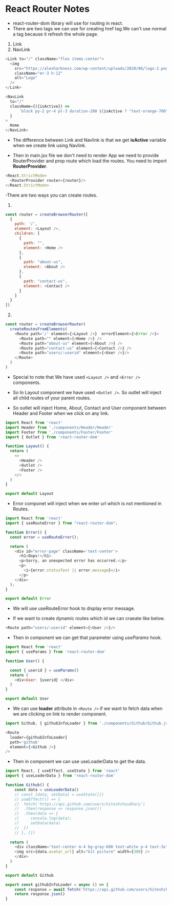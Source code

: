 # React Router Notes

- react-router-dom library will use for routing in react.
- There are two tags we can use for creating href tag.We can't use normal a tag because it refresh the whole page.

 1. Link
 2. NavLink

```javascript
<Link to="/" className="flex items-center"> 
  <img
    src="https://alexharkness.com/wp-content/uploads/2020/06/logo-2.png"
    className="mr-3 h-12"
    alt="Logo"
  />
</Link>

<NavLink
  to="/"
  className={({isActive}) =>
      `block py-2 pr-4 pl-3 duration-200 ${isActive ? "text-orange-700" : "text-gray-700"} border-b border-gray-100 hover:bg-gray-50 lg:hover:bg-transparent lg:border-0 hover:text-orange-700 lg:p-0`
  }
>
  Home
</NavLink>
```

- The difference between Link and Navlink is that we get **isActive** variable when we create link using Navlink.

- Then in main.jsx file we don't need to render App we need to provide RouterProvider and prop route which load the routes. You need to import **RouterProvider**.

```javascript
<React.StrictMode>
  <RouterProvider router={router}/>
</React.StrictMode>
```

-There are two ways you can create routes.

1.

```javascript
const router = createBrowserRouter([
  {
    path: '/',
    element: <Layout />,
    children: [
      {
        path: "",
        element: <Home />
      }, 
      {
        path: "about-us",
        element: <About />
      },
      {
        path: "contact-us",
        element: <Contact />
      }
    ]  
  }
])
```

2.

```javascript
const router = createBrowserRouter(
  createRoutesFromElements(
    <Route path='/' element={<Layout />}  errorElement={<Error />}>
      <Route path="" element={<Home />} />
      <Route path="about-us" element={<About />} />
      <Route path="contact-us" element={<Contact />} />
      <Route path="users/:userid" element={<User />}/>
    </Route>
  )
)
```

- Special to note that We have used ```<Layout />``` and ```<Error />``` components.

- So In Layout component we have used ```<Outlet />```. So outlet will inject all child routes of your parent routes.

- So outlet will inject Home, About, Contact and User component between Header and Footer when we click on any link.  

```javascript
import React from 'react'
import Header from './components/Header/Header'
import Footer from './components/Footer/Footer'
import { Outlet } from 'react-router-dom'

function Layout() {
  return (
    <>
      <Header />
      <Outlet />
      <Footer />
    </>
  )
}

export default Layout
```

- Error componet will inject when we enter url which is not mentioned in Routes.

```javascript
import React from 'react'
import { useRouteError } from "react-router-dom";

function Error() {
  const error = useRouteError();

  return (
    <div id="error-page" className='text-center'>
      <h1>Oops!</h1>
      <p>Sorry, an unexpected error has occurred.</p>
      <p>
        <i>{error.statusText || error.message}</i>
      </p>
    </div>
  );
}

export default Error
```

- We will use useRouteError hook to display error message.

- If we want to create dynamic routes which id we can craeate like below.

```javascript
<Route path="users/:userid" element={<User />}/>
```

- Then in component we can get that parameter using *useParams* hook.

```javascript
import React from 'react'
import { useParams } from 'react-router-dom'

function User() {

  const { userid } = useParams()
  return (
    <div>User: {userid} </div>
  )
}

export default User
```

- We can use **loader** attribute in ```<Route />``` if we want to fetch data when we are clicking on link to render component.

```javascript
import Github, { githubInfoLoader } from './components/Github/Github.jsx'

<Route 
  loader={githubInfoLoader}
  path='github' 
  element={<Github />}
/>
```

- Then in component we can use useLoaderData to get the data.

```javascript
import React, { useEffect, useState } from 'react'
import { useLoaderData } from 'react-router-dom'

function Github() {
    const data = useLoaderData()
    // const [data, setData] = useState([])
    // useEffect(() => {
    //  fetch('https://api.github.com/users/hiteshchoudhary')
    //  .then(response => response.json())
    //  .then(data => {
    //     console.log(data);
    //     setData(data)
    //  })
    // }, [])
    
  return (
    <div className='text-center m-4 bg-gray-600 text-white p-4 text-3xl'>Github followers: {data.followers}
    <img src={data.avatar_url} alt="Git picture" width={300} />
    </div>
  )
}

export default Github

export const githubInfoLoader = async () => {
    const response = await fetch('https://api.github.com/users/hiteshchoudhary')
    return response.json()
}
```

